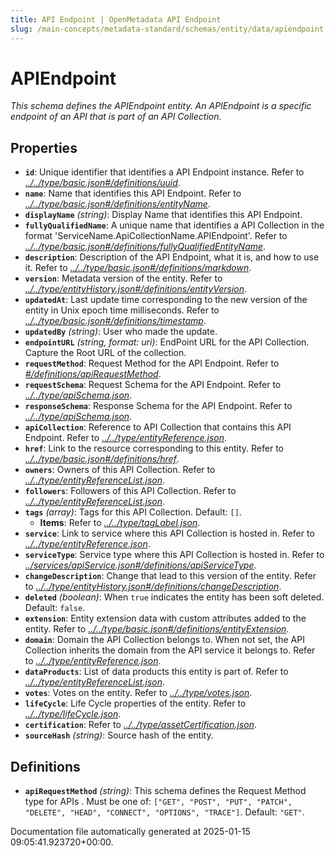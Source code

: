 ```yaml
---
title: API Endpoint | OpenMetadata API Endpoint
slug: /main-concepts/metadata-standard/schemas/entity/data/apiendpoint
---
```


# APIEndpoint

*This schema defines the APIEndpoint entity. An APIEndpoint is a specific endpoint of an API that is part of an API Collection.*

## Properties

- **`id`**: Unique identifier that identifies a API Endpoint instance. Refer to *[../../type/basic.json#/definitions/uuid](#/../type/basic.json#/definitions/uuid)*.
- **`name`**: Name that identifies this API Endpoint. Refer to *[../../type/basic.json#/definitions/entityName](#/../type/basic.json#/definitions/entityName)*.
- **`displayName`** *(string)*: Display Name that identifies this API Endpoint.
- **`fullyQualifiedName`**: A unique name that identifies a API Collection in the format 'ServiceName.ApiCollectionName.APIEndpoint'. Refer to *[../../type/basic.json#/definitions/fullyQualifiedEntityName](#/../type/basic.json#/definitions/fullyQualifiedEntityName)*.
- **`description`**: Description of the API Endpoint, what it is, and how to use it. Refer to *[../../type/basic.json#/definitions/markdown](#/../type/basic.json#/definitions/markdown)*.
- **`version`**: Metadata version of the entity. Refer to *[../../type/entityHistory.json#/definitions/entityVersion](#/../type/entityHistory.json#/definitions/entityVersion)*.
- **`updatedAt`**: Last update time corresponding to the new version of the entity in Unix epoch time milliseconds. Refer to *[../../type/basic.json#/definitions/timestamp](#/../type/basic.json#/definitions/timestamp)*.
- **`updatedBy`** *(string)*: User who made the update.
- **`endpointURL`** *(string, format: uri)*: EndPoint URL for the API Collection. Capture the Root URL of the collection.
- **`requestMethod`**: Request Method for the API Endpoint. Refer to *[#/definitions/apiRequestMethod](#definitions/apiRequestMethod)*.
- **`requestSchema`**: Request Schema for the API Endpoint. Refer to *[../../type/apiSchema.json](#/../type/apiSchema.json)*.
- **`responseSchema`**: Response Schema for the API Endpoint. Refer to *[../../type/apiSchema.json](#/../type/apiSchema.json)*.
- **`apiCollection`**: Reference to API Collection that contains this API Endpoint. Refer to *[../../type/entityReference.json](#/../type/entityReference.json)*.
- **`href`**: Link to the resource corresponding to this entity. Refer to *[../../type/basic.json#/definitions/href](#/../type/basic.json#/definitions/href)*.
- **`owners`**: Owners of this API Collection. Refer to *[../../type/entityReferenceList.json](#/../type/entityReferenceList.json)*.
- **`followers`**: Followers of this API Collection. Refer to *[../../type/entityReferenceList.json](#/../type/entityReferenceList.json)*.
- **`tags`** *(array)*: Tags for this API Collection. Default: `[]`.
  - **Items**: Refer to *[../../type/tagLabel.json](#/../type/tagLabel.json)*.
- **`service`**: Link to service where this API Collection is hosted in. Refer to *[../../type/entityReference.json](#/../type/entityReference.json)*.
- **`serviceType`**: Service type where this API Collection is hosted in. Refer to *[../services/apiService.json#/definitions/apiServiceType](#/services/apiService.json#/definitions/apiServiceType)*.
- **`changeDescription`**: Change that lead to this version of the entity. Refer to *[../../type/entityHistory.json#/definitions/changeDescription](#/../type/entityHistory.json#/definitions/changeDescription)*.
- **`deleted`** *(boolean)*: When `true` indicates the entity has been soft deleted. Default: `false`.
- **`extension`**: Entity extension data with custom attributes added to the entity. Refer to *[../../type/basic.json#/definitions/entityExtension](#/../type/basic.json#/definitions/entityExtension)*.
- **`domain`**: Domain the API Collection belongs to. When not set, the API Collection inherits the domain from the API service it belongs to. Refer to *[../../type/entityReference.json](#/../type/entityReference.json)*.
- **`dataProducts`**: List of data products this entity is part of. Refer to *[../../type/entityReferenceList.json](#/../type/entityReferenceList.json)*.
- **`votes`**: Votes on the entity. Refer to *[../../type/votes.json](#/../type/votes.json)*.
- **`lifeCycle`**: Life Cycle properties of the entity. Refer to *[../../type/lifeCycle.json](#/../type/lifeCycle.json)*.
- **`certification`**: Refer to *[../../type/assetCertification.json](#/../type/assetCertification.json)*.
- **`sourceHash`** *(string)*: Source hash of the entity.
## Definitions

- **`apiRequestMethod`** *(string)*: This schema defines the Request Method type for APIs . Must be one of: `["GET", "POST", "PUT", "PATCH", "DELETE", "HEAD", "CONNECT", "OPTIONS", "TRACE"]`. Default: `"GET"`.


Documentation file automatically generated at 2025-01-15 09:05:41.923720+00:00.
